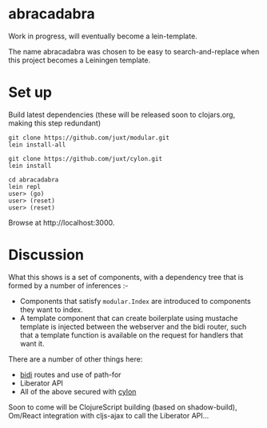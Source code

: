 # abracadabra

Work in progress, will eventually become a lein-template.

The name abracadabra was chosen to be easy to search-and-replace when
this project becomes a Leiningen template.

# Set up

Build latest dependencies (these will be released soon to clojars.org, making this step redundant)

    git clone https://github.com/juxt/modular.git
    lein install-all

    git clone https://github.com/juxt/cylon.git
    lein install

    cd abracadabra
    lein repl
    user> (go)
    user> (reset)
    user> (reset)

Browse at http://localhost:3000.

# Discussion

What this shows is a set of components, with a dependency tree that is formed by a number of inferences :-

* Components that satisfy `modular.Index` are introduced to components they want to index.
* A template component that can create boilerplate using mustache template is injected between the webserver and the bidi router, such that a template function is available on the request for handlers that want it.

There are a number of other things here:

* [bidi](https://github.com/juxt/bidi.git) routes and use of path-for
* Liberator API
* All of the above secured with [cylon](https://github.com/juxt/cylon.git)

Soon to come will be ClojureScript building (based on shadow-build), Om/React integration with cljs-ajax to call the Liberator API...
